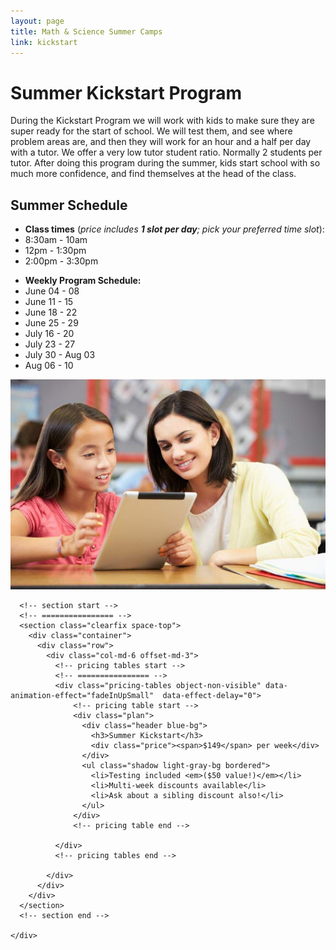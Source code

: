 ```yaml
---
layout: page
title: Math & Science Summer Camps
link: kickstart
---
```


<!-- main start -->
<div class="main col-12">
  <div class="row">
    <div class="col-md-12">
      <h1 class="page-title">Summer Kickstart Program</h1>        
      <div class="separator"></div>
      <p>During the Kickstart Program we will work with kids to make sure they are super ready for the start of school.  We will test them, and see where problem areas are, and then they will work for an hour and a half per day with a tutor.  We offer a very low tutor student ratio.  Normally 2 students per tutor.  After doing this program during the summer, kids start school with so much more confidence, and find themselves at the head of the class.
</p>
      <div class="row">
        <div class="col-md-7 push-md-5">
          <h2>Summer Schedule</h2>
            <ul>
              <li><strong>Class times</strong> (<em>price includes <strong>1 slot per day</strong>; pick your preferred time slot</em>):</li>
              <li>8:30am - 10am</li>
              <li>12pm - 1:30pm</li>
              <li>2:00pm - 3:30pm</li>
            </ul>
            <ul>
              <li><strong>Weekly Program Schedule:</strong></li>
              <li>June 04 - 08</li>
              <li>June 11 - 15</li>
              <li>June 18 - 22</li>
              <li>June 25 - 29</li>
              <li>July 16 - 20</li>
              <li>July 23 - 27</li>
              <li>July 30 - Aug 03</li>
              <li>Aug 06 - 10</li>
            </ul>         
        </div>
        <div class="col-md-5 pull-md-7">
          <img src="/images/tutor_classroom.jpg" class="img-responsive" alt="Math Summer Kickstart Program">
        </div>
      </div>

      <!-- section start -->
      <!-- ================ -->
      <section class="clearfix space-top">
        <div class="container">
          <div class="row">
            <div class="col-md-6 offset-md-3">
              <!-- pricing tables start -->
              <!-- ================ -->
              <div class="pricing-tables object-non-visible" data-animation-effect="fadeInUpSmall"  data-effect-delay="0">
                  <!-- pricing table start -->
                  <div class="plan">
                    <div class="header blue-bg">
                      <h3>Summer Kickstart</h3>
                      <div class="price"><span>$149</span> per week</div>
                    </div>
                    <ul class="shadow light-gray-bg bordered">
                      <li>Testing included <em>($50 value!)</em></li>
                      <li>Multi-week discounts available</li>
                      <li>Ask about a sibling discount also!</li>
                    </ul>
                  </div>
                  <!-- pricing table end -->
                  
              </div>
              <!-- pricing tables end -->

            </div>
          </div>
        </div>
      </section>
      <!-- section end -->

    </div>
  </div>
</div>
<!-- main end -->